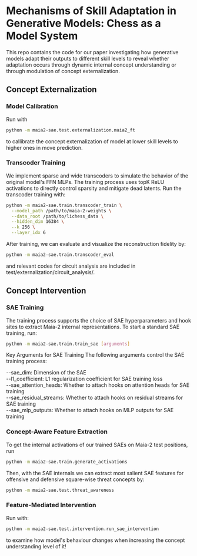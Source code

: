# Mechanisms of Skill Adaptation in Generative Models: Chess as a Model System

This repo contains the code for our paper investigating how generative models adapt their outputs to different skill levels to reveal whether adaptation occurs through dynamic internal concept understanding or through modulation of concept externalization.

## Concept Externalization

### Model Calibration

Run with

```bash
python -m maia2-sae.test.externalization.maia2_ft
```

to callibrate the concept externalization of model at lower skill levels to higher ones in move prediction.

### Transcoder Training

We implement sparse and wide transcoders to simulate the behavior of the original model's FFN MLPs. The training process uses topK ReLU activations to directly control sparsity and mitigate dead latents. Run the transcoder training with:

```bash
python -m maia2-sae.train.transcoder_train \
  --model_path /path/to/maia-2-weights \
  --data_root /path/to/lichess_data \
  --hidden_dim 16384 \
  --k 256 \
  --layer_idx 6
```

After training, we can evaluate and visualize the reconstruction fidelity by:

```bash
python -m maia2-sae.train.transcoder_eval
```

and relevant codes for circuit analysis are included in test/externalization/circuit_analysis/.

## Concept Intervention

### SAE Training

The training process supports the choice of SAE hyperparameters and hook sites to extract Maia-2 internal representations. To start a standard SAE training, run:

```bash
python -m maia2-sae.train.train_sae [arguments]
```

Key Arguments for SAE Training
The following arguments control the SAE training process:

--sae_dim: Dimension of the SAE \
--l1_coefficient: L1 regularization coefficient for SAE training loss\
--sae_attention_heads: Whether to attach hooks on attention heads for SAE training \
--sae_residual_streams: Whether to attach hooks on residual streams for SAE training \
--sae_mlp_outputs: Whether to attach hooks on MLP outputs for SAE training

### Concept-Aware Feature Extraction

To get the internal activations of our trained SAEs on Maia-2 test positions, run

```bash
python -m maia2-sae.train.generate_activations
```

Then, with the SAE internals we can extract most salient SAE features for offensive and defensive square-wise threat concepts by:

```bash
python -m maia2-sae.test.threat_awareness
```

### Feature-Mediated Intervention

Run with:

```bash
python -m maia2-sae.test.intervention.run_sae_intervention
```

to examine how model's behaviour changes when increasing the concept understanding level of it!
